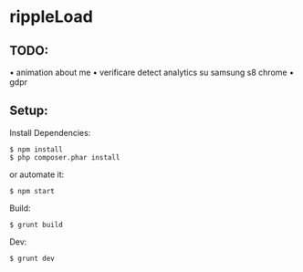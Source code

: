 # rippleLoad
## TODO:
• animation about me
• verificare detect analytics su samsung s8 chrome
• gdpr
## Setup:
Install Dependencies:
```shell
$ npm install
$ php composer.phar install
```
or automate it:
```shell
$ npm start
```
Build:
```shell
$ grunt build
```
Dev:
```shell
$ grunt dev
```